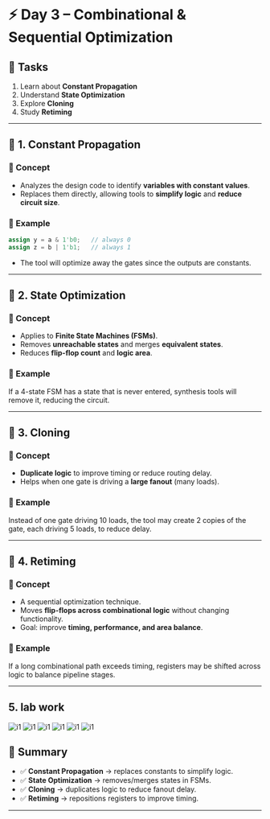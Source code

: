 # ⚡ Day 3 – Combinational & Sequential Optimization

## 📌 Tasks
1. Learn about **Constant Propagation**  
2. Understand **State Optimization**  
3. Explore **Cloning**  
4. Study **Retiming**  

---

## 🔹 1. Constant Propagation
### 📖 Concept
- Analyzes the design code to identify **variables with constant values**.  
- Replaces them directly, allowing tools to **simplify logic** and **reduce circuit size**.  

### 📝 Example
```verilog
assign y = a & 1'b0;   // always 0
assign z = b | 1'b1;   // always 1
```
- The tool will optimize away the gates since the outputs are constants.  

---

## 🔹 2. State Optimization
### 📖 Concept
- Applies to **Finite State Machines (FSMs)**.  
- Removes **unreachable states** and merges **equivalent states**.  
- Reduces **flip-flop count** and **logic area**.  

### 📝 Example
If a 4-state FSM has a state that is never entered, synthesis tools will remove it, reducing the circuit.  

---

## 🔹 3. Cloning
### 📖 Concept
- **Duplicate logic** to improve timing or reduce routing delay.  
- Helps when one gate is driving a **large fanout** (many loads).  

### 📝 Example
Instead of one gate driving 10 loads, the tool may create 2 copies of the gate, each driving 5 loads, to reduce delay.  

---

## 🔹 4. Retiming
### 📖 Concept
- A sequential optimization technique.  
- Moves **flip-flops across combinational logic** without changing functionality.  
- Goal: improve **timing, performance, and area balance**.  

### 📝 Example
If a long combinational path exceeds timing, registers may be shifted across logic to balance pipeline stages.  

---

## 5. lab work
![i1](im1.png)
![i1](im2.png)
![i1](im3.png)
![i1](im4.png)
![i1](im5.png)
![i1](im6.png)

## 🎯 Summary
- ✅ **Constant Propagation** → replaces constants to simplify logic.  
- ✅ **State Optimization** → removes/merges states in FSMs.  
- ✅ **Cloning** → duplicates logic to reduce fanout delay.  
- ✅ **Retiming** → repositions registers to improve timing.  

---

